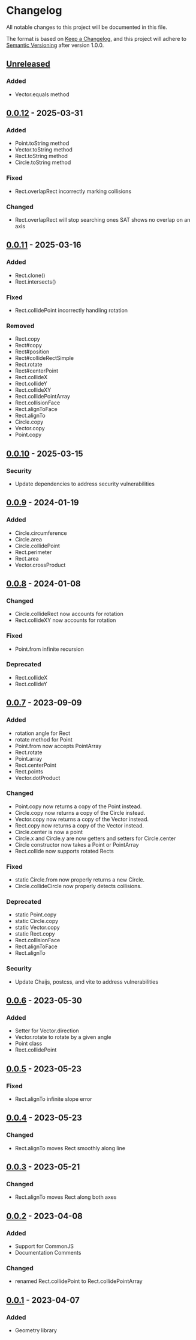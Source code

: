 # Changelog

All notable changes to this project will be documented in this file.

The format is based on [Keep a Changelog](https://keepachangelog.com/en/1.0.0/),
and this project will adhere to [Semantic Versioning](https://semver.org/spec/v2.0.0.html) after version 1.0.0.

## [Unreleased]

### Added

- Vector.equals method

## [0.0.12] - 2025-03-31

### Added

- Point.toString method
- Vector.toString method
- Rect.toString method
- Circle.toString method

### Fixed

- Rect.overlapRect incorrectly marking collisions

### Changed

- Rect.overlapRect will stop searching ones SAT shows no overlap on an axis

## [0.0.11] - 2025-03-16

### Added

- Rect.clone()
- Rect.intersects()

### Fixed

- Rect.collidePoint incorrectly handling rotation

### Removed

- Rect.copy
- Rect#copy
- Rect#position
- Rect#collideRectSimple
- Rect.rotate
- Rect#centerPoint
- Rect.collideX
- Rect.collideY
- Rect.collideXY
- Rect.collidePointArray
- Rect.collisionFace
- Rect.alignToFace
- Rect.alignTo
- Circle.copy
- Vector.copy
- Point.copy


## [0.0.10] - 2025-03-15

### Security

- Update dependencies to address security vulnerabilities

## [0.0.9] - 2024-01-19

### Added

- Circle.circumference
- Circle.area
- Circle.collidePoint
- Rect.perimeter
- Rect.area
- Vector.crossProduct

## [0.0.8] - 2024-01-08

### Changed

- Circle.collideRect now accounts for rotation
- Rect.collideXY now accounts for rotation

### Fixed

- Point.from infinite recursion

### Deprecated

- Rect.collideX
- Rect.collideY

## [0.0.7] - 2023-09-09

### Added

- rotation angle for Rect
- rotate method for Point
- Point.from now accepts PointArray
- Rect.rotate
- Point.array
- Rect.centerPoint
- Rect.points
- Vector.dotProduct

### Changed

- Point.copy now returns a copy of the Point instead.
- Circle.copy now returns a copy of the Circle instead.
- Vector.copy now returns a copy of the Vector instead.
- Rect.copy now returns a copy of the Vector instead.
- Circle.center is now a point
- Circle.x and Circle.y are now getters and setters for Circle.center
- Circle constructor now takes a Point or PointArray
- Rect.collide now supports rotated Rects

### Fixed
- static Circle.from now properly returns a new Circle.
- Circle.collideCircle now properly detects collisions.

### Deprecated

- static Point.copy
- static Circle.copy
- static Vector.copy
- static Rect.copy
- Rect.collisionFace
- Rect.alignToFace
- Rect.alignTo

### Security
- Update Chaijs, postcss, and vite to address vulnerabilities

## [0.0.6] - 2023-05-30

### Added

- Setter for Vector.direction
- Vector.rotate to rotate by a given angle
- Point class
- Rect.collidePoint

## [0.0.5] - 2023-05-23

### Fixed

- Rect.alignTo infinite slope error

## [0.0.4] - 2023-05-23

### Changed

- Rect.alignTo moves Rect smoothly along line

## [0.0.3] - 2023-05-21

### Changed

- Rect.alignTo moves Rect along both axes

## [0.0.2] - 2023-04-08

### Added

- Support for CommonJS
- Documentation Comments

### Changed

- renamed Rect.collidePoint to Rect.collidePointArray

## [0.0.1] - 2023-04-07

### Added

- Geometry library

[unreleased]: https://github.com/taylorhmorris/geometry/compare/v0.0.12...HEAD
[0.0.12]: https://github.com/taylorhmorris/geometry/compare/v0.0.10...v0.0.12
[0.0.11]: https://github.com/taylorhmorris/geometry/compare/v0.0.10...v0.0.11
[0.0.10]: https://github.com/taylorhmorris/geometry/compare/v0.0.9...v0.0.10 
[0.0.9]: https://github.com/taylorhmorris/geometry/compare/v0.0.8...v0.0.9
[0.0.8]: https://github.com/taylorhmorris/geometry/compare/v0.0.7...v0.0.8
[0.0.7]: https://github.com/taylorhmorris/geometry/compare/v0.0.6...v0.0.7
[0.0.6]: https://github.com/taylorhmorris/geometry/compare/v0.0.5...v0.0.6
[0.0.5]: https://github.com/taylorhmorris/geometry/compare/v0.0.4...v0.0.5
[0.0.4]: https://github.com/taylorhmorris/geometry/compare/v0.0.3...v0.0.4
[0.0.3]: https://github.com/taylorhmorris/geometry/compare/v0.0.2...v0.0.3
[0.0.2]: https://github.com/taylorhmorris/geometry/compare/v0.0.1...v0.0.2
[0.0.1]: https://github.com/taylorhmorris/geometry/releases/tag/v0.0.1
